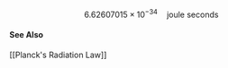 $$
6.62607015 \times 10^{−34} \quad \text{joule seconds}
$$

#### See Also
[[Planck's Radiation Law]]
